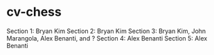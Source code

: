 # cv-chess
Section 1: Bryan Kim
Section 2: Bryan Kim
Section 3: Bryan Kim, John Marangola, Alex Benanti,
and ?
Section 4: Alex Benanti
Section 5: Alex Benanti
